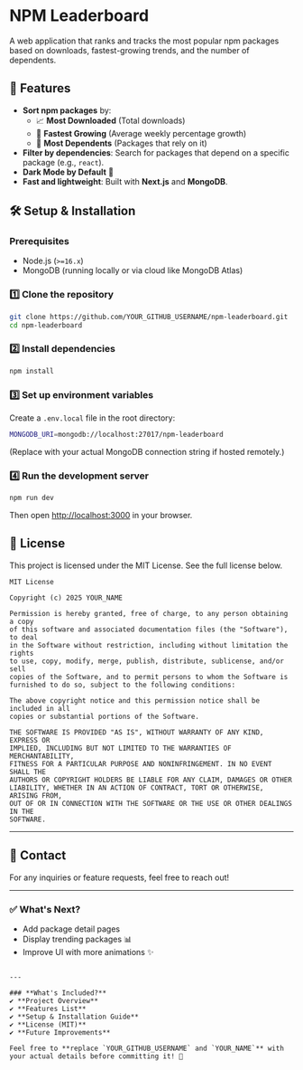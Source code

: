 # NPM Leaderboard

A web application that ranks and tracks the most popular npm packages based on downloads, fastest-growing trends, and the number of dependents.

## 🚀 Features

- **Sort npm packages** by:
  - 📈 **Most Downloaded** (Total downloads)
  - 🚀 **Fastest Growing** (Average weekly percentage growth)
  - 🔗 **Most Dependents** (Packages that rely on it)
- **Filter by dependencies**: Search for packages that depend on a specific package (e.g., `react`).
- **Dark Mode by Default** 🌙
- **Fast and lightweight**: Built with **Next.js** and **MongoDB**.

## 🛠️ Setup & Installation

### **Prerequisites**

- Node.js (`>=16.x`)
- MongoDB (running locally or via cloud like MongoDB Atlas)

### **1️⃣ Clone the repository**

```sh
git clone https://github.com/YOUR_GITHUB_USERNAME/npm-leaderboard.git
cd npm-leaderboard
```

### **2️⃣ Install dependencies**

```sh
npm install
```

### **3️⃣ Set up environment variables**

Create a `.env.local` file in the root directory:

```sh
MONGODB_URI=mongodb://localhost:27017/npm-leaderboard
```

(Replace with your actual MongoDB connection string if hosted remotely.)

### **4️⃣ Run the development server**

```sh
npm run dev
```

Then open [http://localhost:3000](http://localhost:3000) in your browser.

## 📝 License

This project is licensed under the MIT License. See the full license below.

```
MIT License

Copyright (c) 2025 YOUR_NAME

Permission is hereby granted, free of charge, to any person obtaining a copy
of this software and associated documentation files (the "Software"), to deal
in the Software without restriction, including without limitation the rights
to use, copy, modify, merge, publish, distribute, sublicense, and/or sell
copies of the Software, and to permit persons to whom the Software is
furnished to do so, subject to the following conditions:

The above copyright notice and this permission notice shall be included in all
copies or substantial portions of the Software.

THE SOFTWARE IS PROVIDED "AS IS", WITHOUT WARRANTY OF ANY KIND, EXPRESS OR
IMPLIED, INCLUDING BUT NOT LIMITED TO THE WARRANTIES OF MERCHANTABILITY,
FITNESS FOR A PARTICULAR PURPOSE AND NONINFRINGEMENT. IN NO EVENT SHALL THE
AUTHORS OR COPYRIGHT HOLDERS BE LIABLE FOR ANY CLAIM, DAMAGES OR OTHER
LIABILITY, WHETHER IN AN ACTION OF CONTRACT, TORT OR OTHERWISE, ARISING FROM,
OUT OF OR IN CONNECTION WITH THE SOFTWARE OR THE USE OR OTHER DEALINGS IN THE
SOFTWARE.
```

---

## 📧 Contact

For any inquiries or feature requests, feel free to reach out!

---

### ✅ **What's Next?**

- Add package detail pages
- Display trending packages 📊
- Improve UI with more animations ✨

```

---

### **What's Included?**
✔ **Project Overview**
✔ **Features List**
✔ **Setup & Installation Guide**
✔ **License (MIT)**
✔ **Future Improvements**

Feel free to **replace `YOUR_GITHUB_USERNAME` and `YOUR_NAME`** with your actual details before committing it! 🚀
```
